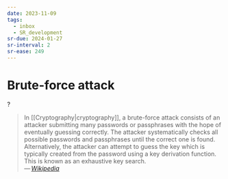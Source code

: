```yaml
---
date: 2023-11-09
tags:
  - inbox
  - SR_development
sr-due: 2024-01-27
sr-interval: 2
sr-ease: 249
---
```


# Brute-force attack
?
> In [[Cryptography|cryptography]], a brute-force attack consists of an attacker
> submitting many passwords or passphrases with the hope of eventually guessing
> correctly. The attacker systematically checks all possible passwords and
> passphrases until the correct one is found. Alternatively, the attacker can
> attempt to guess the key which is typically created from the password using a
> key derivation function. This is known as an exhaustive key search.\
> — <cite>[Wikipedia](https://en.wikipedia.org/wiki/Brute-force_attack)</cite>
